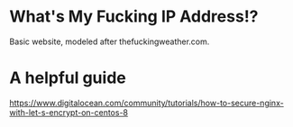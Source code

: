 # What's My Fucking IP Address!?

Basic website, modeled after thefuckingweather.com.

# A helpful guide
https://www.digitalocean.com/community/tutorials/how-to-secure-nginx-with-let-s-encrypt-on-centos-8
